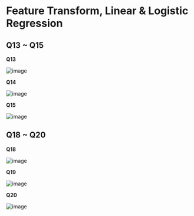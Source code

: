 # Feature Transform, Linear & Logistic Regression

## Q13 ~ Q15

**Q13**   

![image](https://github.com/Chang-Chia-Chi/Machine-Learning-Foundations-Techniques/blob/main/Assignment-3/pic/Q13.jpg)

**Q14**   

![image](https://github.com/Chang-Chia-Chi/Machine-Learning-Foundations-Techniques/blob/main/Assignment-3/pic/Q14.jpg)

**Q15**   

![image](https://github.com/Chang-Chia-Chi/Machine-Learning-Foundations-Techniques/blob/main/Assignment-3/pic/Q15.jpg)

## Q18 ~ Q20

**Q18**   

![image](https://github.com/Chang-Chia-Chi/Machine-Learning-Foundations-Techniques/blob/main/Assignment-3/pic/Q18.jpg)

**Q19**   

![image](https://github.com/Chang-Chia-Chi/Machine-Learning-Foundations-Techniques/blob/main/Assignment-3/pic/Q19.jpg)

**Q20**   

![image](https://github.com/Chang-Chia-Chi/Machine-Learning-Foundations-Techniques/blob/main/Assignment-3/pic/Q20.jpg)
